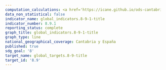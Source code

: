 ```yaml
---
computation_calculations: <a href='https://icane.github.io/ods-cantabria/assets/pdf/8.9.1.3.a.pdf' target='_blank'>Pernoctaciones de turistas por habitante</a><br><a href='https://icane.github.io/ods-cantabria/assets/pdf/8.9.1.3.b.pdf' target='_blank'>Pernoctaciones de turistas no residentes por habitante</a><br><a href='https://icane.github.io/ods-cantabria/assets/pdf/8.9.1.3.c.pdf' target='_blank'>Proporción del gasto en viajes culturales sobre el gasto en viajes por ocio, recreo y vacaciones</a><br><a href='https://icane.github.io/ods-cantabria/assets/pdf/8.9.1.3.d.pdf' target='_blank'>Proporción del gasto en viajes culturales sobre el gasto en viajes</a><br><a href='https://icane.github.io/ods-cantabria/assets/pdf/8.9.1.4.a.pdf' target='_blank'>Proporción de pernoctaciones de turistas en los dos meses de máxima ocupación sobre el total de pernoctaciones de turistas</a><br><a href='https://icane.github.io/ods-cantabria/assets/pdf/8.9.1.4.b.pdf' target='_blank'>Proporción de pernoctaciones de turistas no residentes en los dos meses de máxima ocupación sobre el total de pernoctaciones de turistas no residentes</a><br><a href='https://icane.github.io/ods-cantabria/assets/pdf/8.9.1.5.pdf' target='_blank'>Proporción de personas ocupadas en el sector cultural sobre el total de personas ocupadas</a><br><a href='https://icane.github.io/ods-cantabria/assets/pdf/8.9.1.6.pdf' target='_blank'>Proporción de hombres ocupados en el sector cultural sobre el total de hombres ocupados</a><br><a href='https://icane.github.io/ods-cantabria/assets/pdf/8.9.1.7.pdf' target='_blank'>Proporción de mujeres ocupadas en el sector cultural sobre el total de mujeres ocupadas</a>
data_non_statistical: false
indicator_name: global_indicators.8-9-1-title
indicator_number: 8.9.1
reporting_status: complete
graph_title: global_indicators.8-9-1-title
graph_type: line
national_geographical_coverage: Cantabria y España
published: true
sdg_goal: '8'
target_name: global_targets.8-9-title
target_id: '8.9'
---
```


